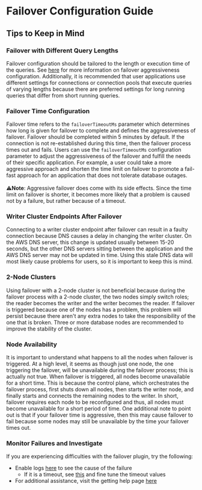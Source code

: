 # Failover Configuration Guide

## Tips to Keep in Mind

### Failover with Different Query Lengths
Failover configuration should be tailored to the length or execution time of the queries. See [here](#failover-time-configuration) for more information on failover aggressiveness configuration. Additionally, it is recommended that user applications use different settings for connections or connection pools that execute queries of varying lengths because there are preferred settings for long running queries that differ from short running queries. 

### Failover Time Configuration
Failover time refers to the `failoverTimeoutMs` parameter which determines how long is given for failover to complete and defines the aggressiveness of failover. Failover should be completed within 5 minutes by default. If the connection is not re-established during this time, then the failover process times out and fails. Users can use the `failoverTimeoutMs` configuration parameter to adjust the aggressiveness of the failover and fulfill the needs of their specific application. For example, a user could take a more aggressive approach and shorten the time limit on failover to promote a fail-fast approach for an application that does not tolerate database outages. <br><br>**:warning:Note**: Aggressive failover does come with its side effects. Since the time limit on failover is shorter, it becomes more likely that a problem is caused not by a failure, but rather because of a timeout.

### Writer Cluster Endpoints After Failover
Connecting to a writer cluster endpoint after failover can result in a faulty connection because DNS causes a delay in changing the writer cluster. On the AWS DNS server, this change is updated usually between 15-20 seconds, but the other DNS servers sitting between the application and the AWS DNS server may not be updated in time. Using this stale DNS data will most likely cause problems for users, so it is important to keep this is mind.

### 2-Node Clusters
Using failover with a 2-node cluster is not beneficial because during the failover process with a 2-node cluster, the two nodes simply switch roles; the reader becomes the writer and the writer becomes the reader. If failover is triggered because one of the nodes has a problem, this problem will persist because there aren't any extra nodes to take the responsibility of the one that is broken. Three or more database nodes are recommended to improve the stability of the cluster.

### Node Availability
It is important to understand what happens to all the nodes when failover is triggered. At a high level, it seems as though just one node, the one triggering the failover, will be unavailable during the failover process; this is actually not true. When failover is triggered, all nodes become unavailable for a short time. This is because the control plane, which orchestrates the failover process, first shuts down all nodes, then starts the writer node, and finally starts and connects the remaining nodes to the writer. In short, failover requires each node to be reconfigured and thus, all nodes must become unavailable for a short period of time. One additional note to point out is that if your failover time is aggressive, then this may cause failover to fail because some nodes may still be unavailable by the time your failover times out.

### Monitor Failures and Investigate
If you are experiencing difficulties with the failover plugin, try the following:
- Enable logs [here](/docs/using-the-jdbc-wrapper/UsingTheJdbcWrapper.md#logging) to see the cause of the failure
  - If it is a timeout, see [this](#failover-time-configuration) and fine tune the timeout values
- For additional assistance, visit the getting help page [here](../../README.md#getting-help-and-opening-issues)